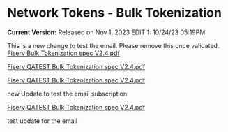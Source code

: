 # Network Tokens - Bulk Tokenization

**Current Version:** Released on Nov 1, 2023
EDIT 1: 10/24/23 05:19PM

This is a new change to test the email. Please remove this once validated.
[Fiserv Bulk Tokenization spec V2.4.pdf](Fiserv_Bulk_Tokenization_Spec_V2.4.pdf)

[Fiserv QATEST Bulk Tokenization spec V2.4.pdf](Fiserv_QATEST_Bulk_Tokenization_Spec_V2.4.pdf)

[Fiserv QATEST Bulk Tokenization spec V2.4.pdf](Fiserv_QATEST_Bulk_Tokenization_Spec_V2.4.pdf)


new Update to test the email subscription

[Fiserv QATEST Bulk Tokenization spec V2.4.pdf](Fiserv_QATEST_Bulk_Tokenization_Spec_V2.4.pdf)


test update for the email